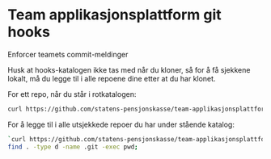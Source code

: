 # Team applikasjonsplattform git hooks

Enforcer teamets commit-meldinger

Husk at hooks-katalogen ikke tas med når du kloner, så
for å få sjekkene lokalt, må du legge til i alle repoene dine etter at du har klonet.

For ett repo, når du står i rotkatalogen:

```bash
curl https://github.com/statens-pensjonskasse/team-applikasjonsplattform-git-hooks/raw/master/commit-msg > .git/hooks/commit-msg
```

For å legge til i alle utsjekkede repoer du har under stående katalog:

```bash
`curl https://github.com/statens-pensjonskasse/team-applikasjonsplattform-git-hooks/raw/master/commit-msg > /tmp/commit-msg`
find . -type d -name .git -exec pwd;
```
